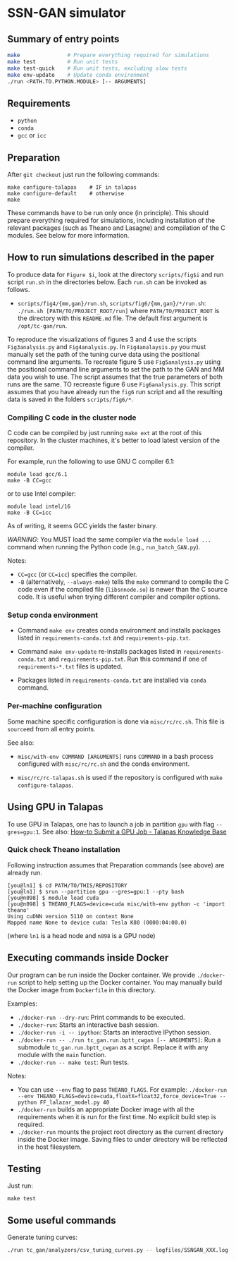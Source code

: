 # SSN-GAN simulator


## Summary of entry points

```sh
make               # Prepare everything required for simulations
make test          # Run unit tests
make test-quick    # Run unit tests, excluding slow tests
make env-update    # Update conda environment
./run <PATH.TO.PYTHON.MODULE> [-- ARGUMENTS]
```


## Requirements

- `python`
- `conda`
- `gcc` or `icc`


## Preparation

After `git checkout` just run the following commands:

```
make configure-talapas    # IF in talapas
make configure-default    # otherwise
make
```

These commands have to be run only once (in principle).
This should prepare everything required for simulations, including
installation of the relevant packages (such as Theano and Lasagne) and
compilation of the C modules.  See below for more information.


## How to run simulations described in the paper

To produce data for `Figure $i`, look at the directory `scripts/fig$i`
and run script `run.sh` in the directories below.  Each `run.sh` can
be invoked as follows.

* `scripts/fig4/{mm,gan}/run.sh`, `scripts/fig6/{mm,gan}/*/run.sh`:
  `./run.sh [PATH/TO/PROJECT_ROOT/run]` where `PATH/TO/PROJECT_ROOT`
  is the directory with this `README.md` file.  The default first
  argument is `/opt/tc-gan/run`.

To reproduce the visualizations of figures 3 and 4 use the scripts `Fig3analysis.py` and `Fig4analysis.py`. In `Fig4analaysis.py` you must manually set the path of the tuning curve data using the positional command line arguments. To recreate figure 5 use `Fig5analysis.py` using the positional command line arguments to set the path to the GAN and MM data you wish to use. The script assumes that the true parameters of both runs are the same. TO recreaste figure 6 use `Fig6analysis.py`. This script assumes that you have already run the `fig6` run script and all the resulting data is saved in the folders `scripts/fig6/*`.

### Compiling C code in the cluster node

C code can be compiled by just running `make ext` at the root of this
repository.  In the cluster machines, it's better to load latest
version of the compiler.

For example, run the following to use GNU C compiler 6.1:
```
module load gcc/6.1
make -B CC=gcc
```
or to use Intel compiler:
```
module load intel/16
make -B CC=icc
```

As of writing, it seems GCC yields the faster binary.

*WARNING*: You MUST load the same compiler via the `module load ...`
command when running the Python code (e.g., `run_batch_GAN.py`).

Notes:
- `CC=gcc` (or `CC=icc`) specifies the compiler.
- `-B` (alternatively, `--always-make`) tells the `make` command to
  compile the C code even if the compiled file (`libsnnode.so`) is
  newer than the C source code.  It is useful when trying different
  compiler and compiler options.


### Setup conda environment

- Command `make env` creates conda environment and installs packages
  listed in `requirements-conda.txt` and `requirements-pip.txt`.

- Command `make env-update` re-installs packages listed in
  `requirements-conda.txt` and `requirements-pip.txt`.  Run this
  command if one of `requirements-*.txt` files is updated.

- Packages listed in `requirements-conda.txt` are installed via
  `conda` command.


### Per-machine configuration

Some machine specific configuration is done via `misc/rc/rc.sh`.  This
file is `source`ed from all entry points.

See also:

- `misc/with-env COMMAND [ARGUMENTS]` runs `COMMAND` in a bash process
  configured with `misc/rc/rc.sh` and the conda environment.

- `misc/rc/rc-talapas.sh` is used if the repository is configured with
  `make configure-talapas`.


## Using GPU in Talapas

To use GPU in Talapas, one has to launch a job in partition `gpu` with
flag `--gres=gpu:1`.  See also:
[How-to Submit a GPU Job - Talapas Knowledge Base](https://hpcrcf.atlassian.net/wiki/spaces/TCP/pages/7289618/How-to+Submit+a+GPU+Job)

### Quick check Theano installation

Following instruction assumes that Preparation commands (see above)
are already run.

```console
[you@ln1] $ cd PATH/TO/THIS/REPOSITORY
[you@ln1] $ srun --partition gpu --gres=gpu:1 --pty bash
[you@n098] $ module load cuda
[you@n098] $ THEANO_FLAGS=device=cuda misc/with-env python -c 'import theano'
Using cuDNN version 5110 on context None
Mapped name None to device cuda: Tesla K80 (0000:04:00.0)
```

(where `ln1` is a head node and `n098` is a GPU node)


## Executing commands inside Docker

Our program can be run inside the Docker container.  We provide
`./docker-run` script to help setting up the Docker container.  You
may manually build the Docker image from `Dockerfile` in this
directory.

Examples:

* `./docker-run --dry-run`: Print commands to be executed.
* `./docker-run`: Starts an interactive bash session.
* `./docker-run -i -- ipython`: Starts an interactive IPython session.
* `./docker-run -- ./run tc_gan.run.bptt_cwgan [-- ARGUMENTS]`: Run a
  submodule `tc_gan.run.bptt_cwgan` as a script.  Replace it with any
  module with the `main` function.
* `./docker-run -- make test`: Run tests.

Notes:

* You can use `--env` flag to pass `THEANO_FLAGS`.  For example:
  `./docker-run --env THEANO_FLAGS=device=cuda,floatX=float32,force_device=True -- python FF_lalazar_model.py 40`
* `./docker-run` builds an appropriate Docker image with all the
  requirements when it is run for the first time.  No explicit build
  step is required.
* `./docker-run` mounts the project root directory as the current
  directory inside the Docker image.  Saving files to under directory
  will be reflected in the host filesystem.


## Testing

Just run:
```
make test
```


## Some useful commands

Generate tuning curves:

```sh
./run tc_gan/analyzers/csv_tuning_curves.py -- logfiles/SSNGAN_XXX.log tcs --NZ=100
```

